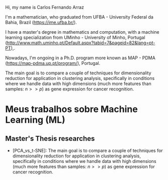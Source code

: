 Hi, my name is Carlos Fernando Arraz

I'm a mathematician, who graduated from UFBA - University Federal da Bahia, Brazil (https://ime.ufba.br/).

I have a master's degree in mathematics and computation, with a machine learning specialization from UMinho - University of Minho, Portugal (http://www.math.uminho.pt/Default.aspx?tabid=7&pageid=82&lang=pt-PT),.

Nowadays, I'm ongoing in a Ph.D. program more known as MAP - PDMA (https://map-pdma.up.pt/program/), Portugal. 


The main goal is to compare a couple of techniques for dimensionality reduction for application in clustering analysis, specifically in conditions where we handle data with high dimensions (much more features than samples: $n >> p$) as gene expression for cancer recognition.




# Meus trabalhos sobre Machine Learning (ML)

## Master's Thesis researches


- [PCA_vs_t-SNE]: The main goal is to compare a couple of techniques for dimensionality reduction for application in clustering analysis, specifically in conditions where we handle data with high dimensions (much more features than samples: $n >> p$) as gene expression for cancer recognition.  

